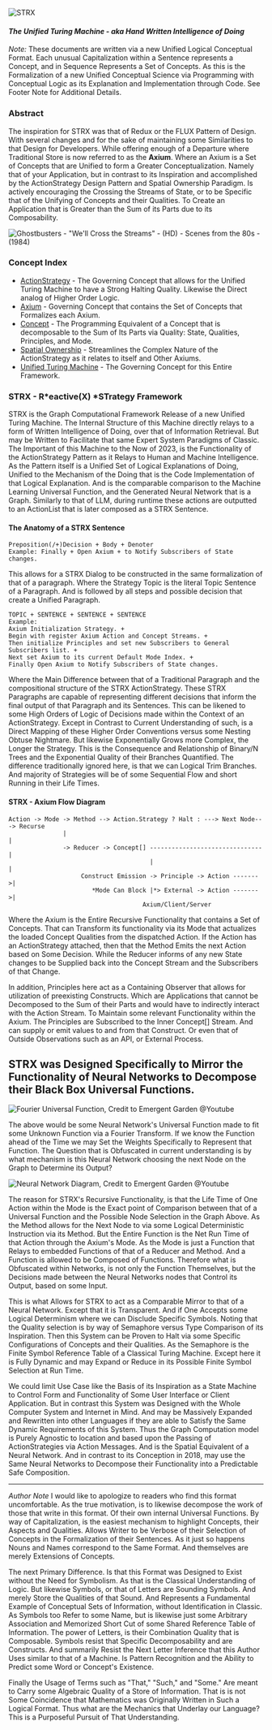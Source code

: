 ![STRX](https://github.com/Phuire-Research/STRX/blob/main/STRX.png?raw=true)
#### *The Unified Turing Machine - aka Hand Written Intelligence of Doing*
*Note:* These documents are written via a new Unified Logical Conceptual Format. Each unusual Capitalization within a Sentence represents a Concept, and in Sequence Represents a Set of Concepts. As this is the Formalization of a new Unified Conceptual Science via Programming with Conceptual Logic as its Explanation and Implementation through Code. See Footer Note for Additional Details.
### Abstract
The inspiration for STRX was that of Redux or the FLUX Pattern of Design. With several changes and for the sake of maintaining some Similarities to that Design for Developers. While offering enough of a Departure where Traditional Store is now referred to as the **Axium**. Where an Axium is a Set of Concepts that are Unified to form a Greater Conceptualization. Namely that of your Application, but in contrast to its Inspiration and accomplished by the ActionStrategy Design Pattern and Spatial Ownership Paradigm. Is actively encouraging the Crossing the Streams of State, or to be Specific that of the Unifying of Concepts and their Qualities. To Create an Application that is Greater than the Sum of its Parts due to its Composability.

![Ghostbusters - "We'll Cross the Streams" - (HD) - Scenes from the 80s - (1984)](https://i.makeagif.com/media/1-27-2017/0V9QEn.gif)

### Concept Index
* [ActionStrategy](https://github.com/Phuire-Research/STRX/blob/main/ActionStrategy.md) - The Governing Concept that allows for the Unified Turing Machine to have a Strong Halting Quality. Likewise the Direct analog of Higher Order Logic.
* [Axium](https://github.com/Phuire-Research/STRX/blob/main/Axium.md) - Governing Concept that contains the Set of Concepts that Formalizes each Axium.
* [Concept](https://github.com/Phuire-Research/STRX/blob/main/Concept.md) - The Programming Equivalent of a Concept that is decomposable to the Sum of Its Parts via Quality: State, Qualities, Principles, and Mode.
* [Spatial Ownership](https://github.com/Phuire-Research/STRX/blob/main/SpatialOwnership.md) - Streamlines the Complex Nature of the ActionStrategy as it relates to itself and Other Axiums.
* [Unified Turing Machine](https://github.com/Phuire-Research/STRX/blob/main/The-Unified-Turing-Machine.md) - The Governing Concept for this Entire Framework.

### STRX - **R*eactive(X) *ST**rategy Framework
STRX is the Graph Computational Framework Release of a new Unified Turing Machine. The Internal Structure of this Machine directly relays to a form of Written Intelligence of Doing, over that of Information Retrieval. But may be Written to Facilitate that same Expert System Paradigms of Classic. The Important of this Machine to the Now of 2023, is the Functionality of the ActionStrategy Pattern as it Relays to Human and Machine Intelligence. As the Pattern itself is a Unified Set of Logical Explanations of Doing, Unified to the Mechanism of the Doing that is the Code Implementation of that Logical Explanation. And is the comparable comparison to the Machine Learning Universal Function, and the Generated Neural Network that is a Graph. Similarly to that of LLM, during runtime these actions are outputted to an ActionList that is later composed as a STRX Sentence.

#### The Anatomy of a STRX Sentence
```
Preposition(/+)Decision + Body + Denoter
Example: Finally + Open Axium + to Notify Subscribers of State changes.
```
This allows for a STRX Dialog to be constructed in the same formalization of that of a paragraph. Where the Strategy Topic is the literal Topic Sentence of a Paragraph. And is followed by all steps and possible decision that create a Unified Paragraph.
```
TOPIC + SENTENCE + SENTENCE + SENTENCE
Example: 
Axium Initialization Strategy. +
Begin with register Axium Action and Concept Streams. +
Then initialize Principles and set new Subscribers to General Subscribers list. +
Next set Axium to its current Default Mode Index. +
Finally Open Axium to Notify Subscribers of State changes.
```

Where the Main Difference between that of a Traditional Paragraph and the compositional structure of the STRX ActionStrategy. These STRX Paragraphs are capable of representing different decisions that inform the final output of that Paragraph and its Sentences. This can be likened to some High Orders of Logic of Decisions made within the Context of an ActionStrategy. Except in Contrast to Current Understanding of such, is a Direct Mapping of these Higher Order Conventions versus some Nesting Obtuse Nightmare. But likewise Exponentially Grows more Complex, the Longer the Strategy. This is the Consequence and Relationship of Binary/N Trees and the Exponential Quality of their Branches Quantified. The difference traditionally ignored here, is that we can Logical Trim Branches. And majority of Strategies will be of some Sequential Flow and short Running in their Life Times.

#### STRX - Axium Flow Diagram 
```
Action -> Mode -> Method --> Action.Strategy ? Halt : ---> Next Node---> Recurse
               |                                                      |
               -> Reducer -> Concept[] -------------------------------|
                                       |                              |
                    Construct Emission -> Principle -> Action ------->|
                       *Mode Can Block |*> External -> Action ------->|
                                     Axium/Client/Server
```
Where the Axium is the Entire Recursive Functionality that contains a Set of Concepts. That can Transform its functionality via its Mode that actualizes the loaded Concept Qualities from the dispatched Action. If the Action has an ActionStrategy attached, then that the Method Emits the next Action based on Some Decision. While the Reducer informs of any new State changes to be Supplied back into the Concept Stream and the Subscribers of that Change.

In addition, Principles here act as a Containing Observer that allows for utilization of preexisting Constructs. Which are Applications that cannot be Decomposed to the Sum of their Parts and would have to indirectly interact with the Action Stream. To Maintain some relevant Functionality within the Axium. The Principles are Subscribed to the Inner Concept[] Stream. And can supply or emit values to and from that Construct. Or even that of Outside Observations such as an API, or External Process.

## STRX was Designed Specifically to Mirror the Functionality of Neural Networks to Decompose their Black Box Universal Functions.
![Fourier Universal Function, Credit to Emergent Garden @Youtube](https://github.com/Phuire-Research/STRX/blob/main/fourierUniversalFunction-CC-Emergent-Garden.png?raw=true)

The above would be some Neural Network's Universal Function made to fit some Unknown Function via a Fourier Transform. If we know the Function ahead of the Time we may Set the Weights Specifically to Represent that Function. The Question that is Obfuscated in current understanding is by what mechanism is this Neural Network choosing the next Node on the Graph to Determine its Output?

![Neural Network Diagram, Credit to Emergent Garden @Youtube](https://github.com/Phuire-Research/STRX/blob/main/NeuralNetwork.png?raw=true)

The reason for STRX's Recursive Functionality, is that the Life Time of One Action within the Mode is the Exact point of Comparison between that of a Universal Function and the Possible Node Selection in the Graph Above. As the Method allows for the Next Node to via some Logical Deterministic Instruction via its Method. But the Entire Function is the Net Run Time of that Action through the Axium's Mode. As the Mode is just a Function that Relays to embedded Functions of that of a Reducer and Method. And a Function is allowed to be Composed of Functions. Therefore what is Obfuscated within Networks, is not only the Function Themselves, but the Decisions made between the Neural Networks nodes that Control its Output, based on some Input.

This is what Allows for STRX to act as a Comparable Mirror to that of a Neural Network. Except that it is Transparent. And if One Accepts some Logical Determinism where we can Disclude Specific Symbols. Noting that the Quality selection is by way of Semaphore versus Type Comparison of its Inspiration. Then this System can be Proven to Halt via some Specific Configurations of Concepts and their Qualities. As the Semaphore is the Finite Symbol Reference Table of a Classical Turing Machine. Except here it is Fully Dynamic and may Expand or Reduce in its Possible Finite Symbol Selection at Run Time.

We could limit Use Case like the Basis of its Inspiration as a State Machine to Control Form and Functionality of Some User Interface or Client Application. But in contrast this System was Designed with the Whole Computer System and Internet in Mind. And may be Massively Expanded and Rewritten into other Languages if they are able to Satisfy the Same Dynamic Requirements of this System. Thus the Graph Computation model is Purely Agnostic to location and based upon the Passing of ActionStrategies via Action Messages. And is the Spatial Equivalent of a Neural Network. And in contrast to its Conception in 2018, may use the Same Neural Networks to Decompose their Functionality into a Predictable Safe Composition.

---
*Author Note* I would like to apologize to readers who find this format uncomfortable. As the true motivation, is to likewise decompose the work of those that write in this format. Of their own internal Universal Functions. By way of Capitalization, is the easiest mechanism to highlight Concepts, their Aspects and Qualities. Allows Writer to be Verbose of their Selection of Concepts in the Formalization of their Sentences. As it just so happens Nouns and Names correspond to the Same Format. And themselves are merely Extensions of Concepts. 

The next Primary Difference. Is that this Format was Designed to Exist without the Need for Symbolism. As that is the Classical Understanding of Logic. But likewise Symbols, or that of Letters are Sounding Symbols. And merely Store the Qualities of that Sound. And Represents a Fundamental Example of Conceptual Sets of Information, without Identification in Classic. As Symbols too Refer to some Name, but is likewise just some Arbitrary Association and Memorized Short Cut of some Shared Reference Table of Information. The power of Letters, is their Combination Quality that is Composable. Symbols resist that Specific Decomposability and are Constructs. And summarily Resist the Next Letter Inference that this Author Uses similar to that of a Machine. Is Pattern Recognition and the Ability to Predict some Word or Concept's Existence.

Finally the Usage of Terms such as "That," "Such," and "Some." Are meant to Carry some Algebraic Quality of a Store of Information. That is is not Some Coincidence that Mathematics was Originally Written in Such a Logical Format. Thus what are the Mechanics that Underlay our Language? This is a Purposeful Pursuit of That Understanding.